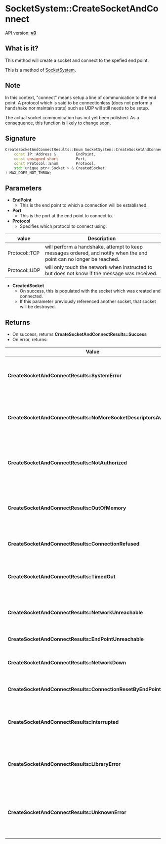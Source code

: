 # SocketSystem::CreateSocketAndConnect

API version: [**v0**](../v0.md)

## What is it?

This method will create a socket and connect to the spefied end point.

This is a method of [SocketSystem](SocketSystem.md).

## Note

In this context, "connect" means setup a line of communication to the end point. A protocol which is said to be connectionless (does not perform a handshake nor maintain state) such as UDP will still needs to be setup.

The actual socket communication has not yet been polished. As a consequence, this function is likely to change soon.

## Signature

```c++
CreateSocketAndConnectResults::Enum SocketSystem::CreateSocketAndConnect(
    const IP::Address &         EndPoint,
    const unsigned short        Port,
    const Protocol::Enum        Protocol,
    std::unique_ptr< Socket > & CreatedSocket
) MAX_DOES_NOT_THROW;
```

## Parameters

* **EndPoint**
    * This is the end point to which a connection will be established.
* **Port**
    * This is the port at the end point to connect to.
* **Protocol**
    * Specifies which protocol to connect using:

| value | Description |
| --- | --- |
| Protocol::TCP | will perform a handshake, attempt to keep messages ordered, and notify when the end point can no longer be reached. |
| Protocol::UDP | will only touch the network when instructed to but does not know if the message was received. |

* **CreatedSocket**
    * On success, this is populated with the socket which was created and connected.
	* If this parameter previously referenced another socket, that socket will be destroyed.

## Returns

* On success, returns **CreateSocketAndConnectResults::Success**
* On error, returns:

| Value | Description |
| --- | --- |
| **CreateSocketAndConnectResults::SystemError** | when the system does not support the type of connection requested. |
| **CreateSocketAndConnectResults::NoMoreSocketDescriptorsAvailable** | when there are not enough socket descriptors left for the system fulfill the request. |
| **CreateSocketAndConnectResults::NotAuthorized** | when the process does not have permission to create the requested socket. |
| **CreateSocketAndConnectResults::OutOfMemory** | when the system does not have enough memory to fulfill the request. |
| **CreateSocketAndConnectResults::ConnectionRefused** | when the end point turned down the connection. |
| **CreateSocketAndConnectResults::TimedOut** | when the connection to the end point did not complete in time. |
| **CreateSocketAndConnectResults::NetworkUnreachable** | when the underlying network cannot be reached. |
| **CreateSocketAndConnectResults::EndPointUnreachable** | when the end point cannot be reached. |
| **CreateSocketAndConnectResults::NetworkDown** | when the underlying network has gone down. |
| **CreateSocketAndConnectResults::ConnectionResetByEndPoint** | when the underlying network has gone down. |
| **CreateSocketAndConnectResults::Interrupted** | when the connection was interrupted by a system event. |
| **CreateSocketAndConnectResults::LibraryError** | when there is an error in maxSocket's logic. Please notify us if you ever see a LibraryError. |
| **CreateSocketAndConnectResults::UnknownError** | when there is an error maxSocket is not aware of. Please notify us if you ever see an UnknownError. |